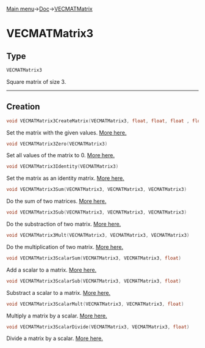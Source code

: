 [Main menu](../../Readme.md)->[Doc](../VECMATKit.md)->[VECMATMatrix](VECMATMatrix.md)

# **VECMATMatrix3**
## **Type**

```C
VECMATMatrix3
```
Square matrix of size 3.
_____________
## **Creation**

```C
void VECMATMatrix3CreateMatrix(VECMATMatrix3, float, float, float , float, float, float, float, float, float)
```
Set the matrix with the given values. [More here.](./functions/VECMATMatrix3/VECMATMatrix3CreateMatrix.md)

```C
void VECMATMatrix3Zero(VECMATMatrix3)
```
Set all values of the matrix to 0. [More here.](./functions/VECMATMatrix3/VECMATMatrix3Zero.md)


```C
void VECMATMatrix3Identity(VECMATMatrix3)
```
Set the matrix as an identity matrix. [More here.](./functions/VECMATMatrix3/VECMATMatrix3Identity.md)

```C
void VECMATMatrix3Sum(VECMATMatrix3, VECMATMatrix3, VECMATMatrix3)
```
Do the sum of two matrices. [More here.](./functions/VECMATMatrix3/VECMATMatrix3Sum.md)

```C
void VECMATMatrix3Sub(VECMATMatrix3, VECMATMatrix3, VECMATMatrix3)
```
Do the substraction of two matrix. [More here.](./functions/VECMATMatrix3/VECMATMatrix3Sub.md)

```C
void VECMATMatrix3Mult(VECMATMatrix3, VECMATMatrix3, VECMATMatrix3)
```
Do the multiplication of two matrix. [More here.](./functions/VECMATMatrix3/VECMATMatrix3Sub.md)

```C
void VECMATMatrix3ScalarSum(VECMATMatrix3, VECMATMatrix3, float)
```
Add a scalar to a matrix. [More here.](./functions/VECMATMatrix3/VECMATMatrix3ScalarSum.md)

```C
void VECMATMatrix3ScalarSub(VECMATMatrix3, VECMATMatrix3, float)
```
Substract a scalar to a matrix. [More here.](./functions/VECMATVector3/VECMATMatrix3ScalarSub.md)

```C
void VECMATMatrix3ScalarMult(VECMATMatrix3, VECMATMatrix3, float)
````
Multiply a matrix by a scalar. [More here.](./functions/VECMATMatrix3/VECMATMatrix3ScalarMult.md)

```C
void VECMATMatrix3ScalarDivide(VECMATMatrix3, VECMATMatrix3, float)
```
Divide a matrix by a scalar. [More here.](./functions/VECMATMatrix3/VECMATMatrix3ScalarDivide.md)
